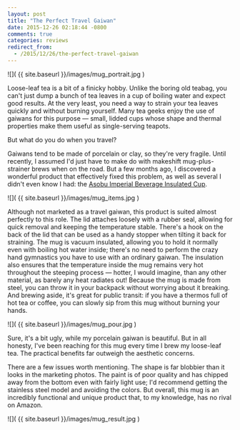 ```yaml
---
layout: post
title: "The Perfect Travel Gaiwan"
date: 2015-12-26 02:18:44 -0800
comments: true
categories: reviews
redirect_from:
  - /2015/12/26/the-perfect-travel-gaiwan
---
```


![]( {{ site.baseurl }}/images/mug_portrait.jpg )

Loose-leaf tea is a bit of a finicky hobby. Unlike the boring old teabag, you can't just dump a bunch of tea leaves in a cup of boiling water and expect good results. At the very least, you need a way to strain your tea leaves quickly and without burning yourself. Many tea geeks enjoy the use of gaiwans for this purpose — small, lidded cups whose shape and thermal properties make them useful as single-serving teapots.

But what do you do when you travel?

<!--more-->

Gaiwans tend to be made of porcelain or clay, so they're very fragile. Until recently, I assumed I'd just have to make do with makeshift mug-plus-strainer brews when on the road. But a few months ago, I discovered a wonderful product that effectively fixed this problem, as well as several I didn't even know I had: the [Asobu Imperial Beverage Insulated Cup][amazon].

![]( {{ site.baseurl }}/images/mug_items.jpg )

Although not marketed as a travel gaiwan, this product is suited almost perfectly to this role. The lid attaches loosely with a rubber seal, allowing for quick removal and keeping the temperature stable. There's a hook on the back of the lid that can be used as a handy stopper when tilting it back for straining. The mug is vacuum insulated, allowing you to hold it normally even with boiling hot water inside; there's no need to perform the crazy hand gymnastics you have to use with an ordinary gaiwan.  The insulation also ensures that the temperature inside the mug remains very hot throughout the steeping process — hotter, I would imagine, than any other material, as barely any heat radiates out! Because the mug is made from steel, you can throw it in your backpack without worrying about it breaking. And brewing aside, it's great for public transit: if you have a thermos full of hot tea or coffee, you can slowly sip from this mug without burning your hands.

![]( {{ site.baseurl }}/images/mug_pour.jpg )

Sure, it's a bit ugly, while my porcelain gaiwan is beautiful. But in all honesty, I've been reaching for this mug every time I brew my loose-leaf tea. The practical benefits far outweigh the aesthetic concerns.

There are a few issues worth mentioning. The shape is far blobbier than it looks in the marketing photos. The paint is of poor quality and has chipped away from the bottom even with fairly light use; I'd recommend getting the stainless steel model and avoiding the colors. But overall, this mug is an incredibly functional and unique product that, to my knowledge, has no rival on Amazon.

![]( {{ site.baseurl }}/images/mug_result.jpg )

[amazon]: http://amzn.to/1ShqqsP